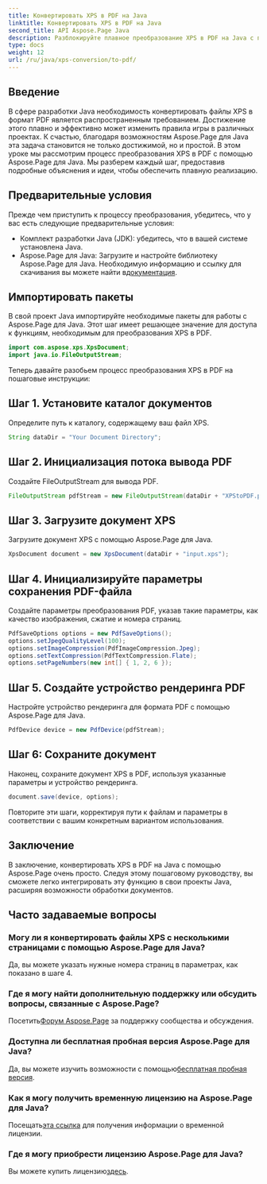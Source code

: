 ```yaml
---
title: Конвертировать XPS в PDF на Java
linktitle: Конвертировать XPS в PDF на Java
second_title: API Aspose.Page Java
description: Разблокируйте плавное преобразование XPS в PDF на Java с помощью Aspose.Page. Следуйте нашему пошаговому руководству для эффективной и точной обработки документов.
type: docs
weight: 12
url: /ru/java/xps-conversion/to-pdf/
---
```

## Введение
В сфере разработки Java необходимость конвертировать файлы XPS в формат PDF является распространенным требованием. Достижение этого плавно и эффективно может изменить правила игры в различных проектах. К счастью, благодаря возможностям Aspose.Page для Java эта задача становится не только достижимой, но и простой.
В этом уроке мы рассмотрим процесс преобразования XPS в PDF с помощью Aspose.Page для Java. Мы разберем каждый шаг, предоставив подробные объяснения и идеи, чтобы обеспечить плавную реализацию.
## Предварительные условия
Прежде чем приступить к процессу преобразования, убедитесь, что у вас есть следующие предварительные условия:
- Комплект разработки Java (JDK): убедитесь, что в вашей системе установлена Java.
-  Aspose.Page для Java: Загрузите и настройте библиотеку Aspose.Page для Java. Необходимую информацию и ссылку для скачивания вы можете найти в[документация](https://reference.aspose.com/page/java/).
## Импортировать пакеты
В свой проект Java импортируйте необходимые пакеты для работы с Aspose.Page для Java. Этот шаг имеет решающее значение для доступа к функциям, необходимым для преобразования XPS в PDF.
```java
import com.aspose.xps.XpsDocument;
import java.io.FileOutputStream;
```
Теперь давайте разобьем процесс преобразования XPS в PDF на пошаговые инструкции:
## Шаг 1. Установите каталог документов
Определите путь к каталогу, содержащему ваш файл XPS.
```java
String dataDir = "Your Document Directory";
```
## Шаг 2. Инициализация потока вывода PDF
Создайте FileOutputStream для вывода PDF.
```java
FileOutputStream pdfStream = new FileOutputStream(dataDir + "XPStoPDF.pdf");
```
## Шаг 3. Загрузите документ XPS
Загрузите документ XPS с помощью Aspose.Page для Java.
```java
XpsDocument document = new XpsDocument(dataDir + "input.xps");
```
## Шаг 4. Инициализируйте параметры сохранения PDF-файла
Создайте параметры преобразования PDF, указав такие параметры, как качество изображения, сжатие и номера страниц.
```java
PdfSaveOptions options = new PdfSaveOptions();
options.setJpegQualityLevel(100);
options.setImageCompression(PdfImageCompression.Jpeg);
options.setTextCompression(PdfTextCompression.Flate);
options.setPageNumbers(new int[] { 1, 2, 6 });
```
## Шаг 5. Создайте устройство рендеринга PDF
Настройте устройство рендеринга для формата PDF с помощью Aspose.Page для Java.
```java
PdfDevice device = new PdfDevice(pdfStream);
```
## Шаг 6: Сохраните документ
Наконец, сохраните документ XPS в PDF, используя указанные параметры и устройство рендеринга.
```java
document.save(device, options);
```
Повторите эти шаги, корректируя пути к файлам и параметры в соответствии с вашим конкретным вариантом использования.
## Заключение
В заключение, конвертировать XPS в PDF на Java с помощью Aspose.Page очень просто. Следуя этому пошаговому руководству, вы сможете легко интегрировать эту функцию в свои проекты Java, расширяя возможности обработки документов.

## Часто задаваемые вопросы
### Могу ли я конвертировать файлы XPS с несколькими страницами с помощью Aspose.Page для Java?
Да, вы можете указать нужные номера страниц в параметрах, как показано в шаге 4.
### Где я могу найти дополнительную поддержку или обсудить вопросы, связанные с Aspose.Page?
 Посетить[Форум Aspose.Page](https://forum.aspose.com/c/page/39) за поддержку сообщества и обсуждения.
### Доступна ли бесплатная пробная версия Aspose.Page для Java?
 Да, вы можете изучить возможности с помощью[бесплатная пробная версия](https://releases.aspose.com/).
### Как я могу получить временную лицензию на Aspose.Page для Java?
 Посещать[эта ссылка](https://purchase.aspose.com/temporary-license/) для получения информации о временной лицензии.
### Где я могу приобрести лицензию Aspose.Page для Java?
 Вы можете купить лицензию[здесь](https://purchase.aspose.com/buy).